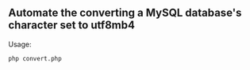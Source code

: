 ## Automate the converting a MySQL database's character set to utf8mb4

Usage:

    php convert.php

